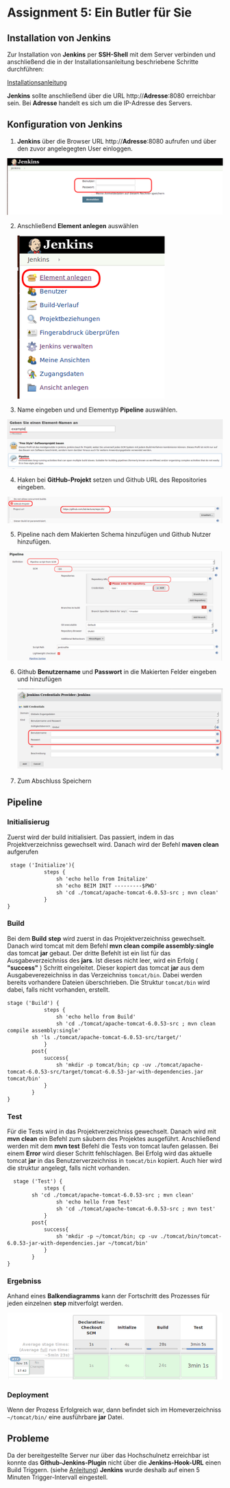 #  Assignment 5: Ein Butler für Sie
## Installation von Jenkins
Zur Installation von **Jenkins** per **SSH-Shell** mit dem Server verbinden und anschließend die in der Installationsanleitung beschriebene Schritte durchführen:

[Installationsanleitung](https://www.digitalocean.com/community/tutorials/how-to-install-jenkins-on-ubuntu-16-04#step-4-%E2%80%94-setting-up-jenkins)

**Jenkins** sollte anschließend über die URL http://**Adresse**:8080 erreichbar sein. Bei **Adresse** handelt es sich um die IP-Adresse des Servers.

## Konfiguration von Jenkins
1. **Jenkins** über die Browser URL http://**Adresse**:8080 aufrufen und über den zuvor angelegegten User einloggen.
<img src="Bilder/jenkins/1_login.png">

2. Anschließend **Element anlegen** auswählen

    <img src="Bilder/jenkins/2_anlegen.png">


3. Name eingeben und und Elementyp **Pipeline** auswählen.
<img src="Bilder/jenkins/4_typ.png">

4. Haken bei **GitHub-Projekt** setzen und Github URL des Repositories eingeben.
<img src="Bilder/jenkins/github.png">

5. Pipeline nach dem Makierten Schema hinzufügen und Github Nutzer hinzufügen.
<img src="Bilder/jenkins/5_pipelineconfig.png">

6. Github **Benutzername** und **Passwort** in die Makierten Felder eingeben und hinzufügen 

    <img src="Bilder/jenkins/3_credentials.png">

7. Zum Abschluss Speichern 

## Pipeline

### Initialisierug
Zuerst wird der build initialisiert. Das passiert, indem in das Projektverzeichniss gewechselt wird.
Danach wird der Befehl **maven clean** aufgerufen

```
 stage ('Initialize'){
            steps {
                sh 'echo hello from Initalize'
                sh 'echo BEIM INIT ---------$PWD'
                sh 'cd ./tomcat/apache-tomcat-6.0.53-src ; mvn clean'
            }
}

```
### Build
Bei dem **Build** **step** wird zuerst in das Projektverzeichniss gewechselt. Danach wird tomcat mit dem Befehl 
**mvn clean compile assembly:single**
das tomcat **jar** gebaut. Der dritte Befehlt ist ein list für das Ausgabeverzeichniss des **jars**.
Ist dieses nicht leer, wird ein Erfolg ( **"success"** ) Schritt eingeleitet. Dieser kopiert das tomcat **jar** aus dem Ausgabeverezeichniss in das Verzeichniss ```tomcat/bin```. Dabei werden bereits vorhandere Dateien überschrieben. Die Struktur ```tomcat/bin``` wird dabei, falls nicht vorhanden, erstellt. 

```
stage ('Build') {
            steps {
                sh 'echo hello from Build'
                sh 'cd ./tomcat/apache-tomcat-6.0.53-src ; mvn clean compile assembly:single' 
		sh 'ls ./tomcat/apache-tomcat-6.0.53-src/target/'
            }
		post{
			success{
				sh 'mkdir -p tomcat/bin; cp -uv ./tomcat/apache-tomcat-6.0.53-src/target/tomcat-6.0.53-jar-with-dependencies.jar tomcat/bin'
			}
		}
}
```

### Test
Für die Tests wird in das Projektverzeichniss gewechselt. Danach wird mit **mvn clean** ein Befehl zum säubern des Projektes ausgeführt. Anschließend werden mit dem **mvn test** Befehl die Tests von tomcat laufen gelassen. Bei einem **Error** wird dieser Schritt 
fehlschlagen. Bei Erfolg wird das aktuelle tomcat **jar** in das Benutzerverzeichniss in ```tomcat/bin``` kopiert. Auch hier wird die struktur angelegt, falls nicht vorhanden.
```
  stage ('Test') {
            steps {
		sh 'cd ./tomcat/apache-tomcat-6.0.53-src ; mvn clean'
                sh 'echo hello from Test'
                sh 'cd ./tomcat/apache-tomcat-6.0.53-src ; mvn test'   
            }
		post{
			success{
				sh 'mkdir -p ~/tomcat/bin; cp -uv ./tomcat/bin/tomcat-6.0.53-jar-with-dependencies.jar ~/tomcat/bin'
			}
		}
}
```

### Ergebniss
Anhand eines **Balkendiagramms** kann der Fortschritt des Prozesses für jeden einzelnen **step** mitverfolgt werden.

<img src="Bilder/jenkins/6_pipeline.png">

### Deployment
Wenn der Prozess Erfolgreich war, dann befindet sich im Homeverzeichniss ```~/tomcat/bin/``` eine ausführbare **jar** Datei.


## Probleme 
Da der bereitgestellte Server nur über das Hochschulnetz erreichbar ist konnte das **Github-Jenkins-Plugin** nicht über die **Jenkins-Hook-URL** einen Build Triggern.    (siehe [Anleitung](https://medium.com/@marc_best/trigger-a-jenkins-build-from-a-github-push-b922468ef1ae)) **Jenkins** wurde deshalb auf einen 5 Minuten Trigger-Intervall eingestell.
